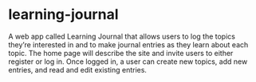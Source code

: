 # learning-journal
A web app called Learning Journal that allows users to log the topics they’re interested in and to make journal entries as they learn about each topic. The home page will describe the site and invite users to either register or log in. Once logged in, a user can create new topics, add new entries, and read and edit existing entries.
